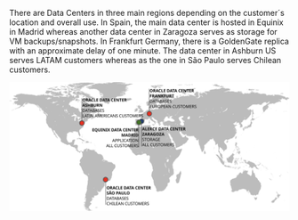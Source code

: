 There are Data Centers in three main regions depending on the customer´s location and overall use. In Spain, the main data center is hosted in Equinix in Madrid whereas another data center in Zaragoza serves as storage for VM backups/snapshots. In Frankfurt Germany, there is a GoldenGate replica with an approximate delay of one minute. The data center in Ashburn US serves LATAM customers whereas as the one in São Paulo serves Chilean customers.

![World Map Diagram](images/world_map.svg)
